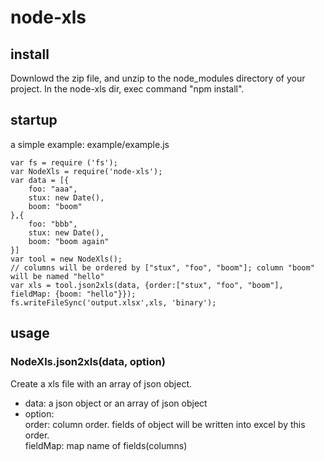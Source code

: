 # node-xls

## install
Downlowd the zip file, and unzip to the node_modules directory of your project. In the node-xls dir, exec command "npm install".

## startup
a simple example: example/example.js


    var fs = require ('fs');
    var NodeXls = require('node-xls');
    var data = [{
        foo: "aaa",
        stux: new Date(),
        boom: "boom"
    },{
        foo: "bbb",
        stux: new Date(),
        boom: "boom again"
    }]
    var tool = new NodeXls();
    // columns will be ordered by ["stux", "foo", "boom"]; column "boom" will be named "hello"
    var xls = tool.json2xls(data, {order:["stux", "foo", "boom"], fieldMap: {boom: "hello"}}); 
    fs.writeFileSync('output.xlsx',xls, 'binary');


## usage
### NodeXls.json2xls(data, option)
Create a xls file with an array of json object.
- data: a json object or an array of json object
- option:   
order: column order. fields of object will be written into excel by this order.  
fieldMap: map name of fields(columns)


